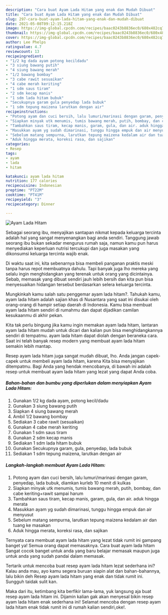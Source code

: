```yaml
---
description: "Cara buat Ayam Lada Hitam yang enak dan Mudah Dibuat"
title: "Cara buat Ayam Lada Hitam yang enak dan Mudah Dibuat"
slug: 297-cara-buat-ayam-lada-hitam-yang-enak-dan-mudah-dibuat
date: 2021-05-08T09:12:15.218Z
image: https://img-global.cpcdn.com/recipes/baac0243b8836ec0/680x482cq70/ayam-lada-hitam-foto-resep-utama.jpg
thumbnail: https://img-global.cpcdn.com/recipes/baac0243b8836ec0/680x482cq70/ayam-lada-hitam-foto-resep-utama.jpg
cover: https://img-global.cpcdn.com/recipes/baac0243b8836ec0/680x482cq70/ayam-lada-hitam-foto-resep-utama.jpg
author: Lee Phelps
ratingvalue: 4.7
reviewcount: 13
recipeingredient:
- "1/2 kg dada ayam potong kecildadu"
- "3 siung bawang putih"
- "4 siung bawang merah"
- "1/2 bawang bombay"
- "3 cabe rawit sesuaikan"
- "4 cabe merah keriting"
- "1 sdm saus tiram"
- "2 sdm kecap manis"
- "1 sdm lada hitam bubuk"
- "Secukupnya garam gula penyedap lada bubuk"
- "1 sdm tepung maizena larutkan dengan air"
recipeinstructions:
- "Potong ayam dan cuci bersih, lalu lumuri/marinasi dengan garam, penyedap, lada bubuk, diamkan kurleb 10 menit di kulkas"
- "Siapkan minyak utk menumis, tumis bawang merah, putih, bombay, dan cabe keriting+rawit sampai harum"
- "Tambahkan saus tiram, kecap manis, garam, gula, dan air. aduk hingga merata"
- "Masukkan ayam yg sudah dimarinasi, tunggu hingga empuk dan air menyusut"
- "Sebelum matang sempurna, larutkan tepung maizena kedalam air dan tuang ke masakan"
- "Aduk hingga merata, koreksi rasa, dan sajikan"
categories:
- Resep
tags:
- ayam
- lada
- hitam

katakunci: ayam lada hitam 
nutrition: 177 calories
recipecuisine: Indonesian
preptime: "PT22M"
cooktime: "PT41M"
recipeyield: "3"
recipecategory: Dinner

---
```



![Ayam Lada Hitam](https://img-global.cpcdn.com/recipes/baac0243b8836ec0/680x482cq70/ayam-lada-hitam-foto-resep-utama.jpg)

Sebagai seorang ibu, menyajikan santapan nikmat kepada keluarga tercinta adalah hal yang sangat menyenangkan bagi anda sendiri. Tanggung jawab seorang ibu bukan sekadar mengurus rumah saja, namun kamu pun harus menyediakan keperluan nutrisi tercukupi dan juga masakan yang dikonsumsi keluarga tercinta wajib enak.

Di waktu  saat ini, kita sebenarnya bisa membeli panganan praktis meski tanpa harus repot membuatnya dahulu. Tapi banyak juga lho mereka yang selalu ingin menghidangkan yang terenak untuk orang yang dicintainya. Sebab, memasak yang dibuat sendiri jauh lebih bersih dan kita pun bisa menyesuaikan hidangan tersebut berdasarkan selera keluarga tercinta. 



Mungkinkah kamu salah satu penggemar ayam lada hitam?. Tahukah kamu, ayam lada hitam adalah sajian khas di Nusantara yang saat ini disukai oleh orang-orang di hampir setiap daerah di Indonesia. Kamu bisa membuat ayam lada hitam sendiri di rumahmu dan dapat dijadikan camilan kesukaanmu di akhir pekan.

Kita tak perlu bingung jika kamu ingin memakan ayam lada hitam, lantaran ayam lada hitam mudah untuk dicari dan kalian pun bisa menghidangkannya sendiri di tempatmu. ayam lada hitam dapat diolah dengan beraneka cara. Saat ini telah banyak resep modern yang membuat ayam lada hitam semakin lebih mantap.

Resep ayam lada hitam juga sangat mudah dibuat, lho. Anda jangan capek-capek untuk membeli ayam lada hitam, karena Kita bisa menyajikan ditempatmu. Bagi Anda yang hendak mencobanya, di bawah ini adalah resep untuk membuat ayam lada hitam yang lezat yang dapat Anda coba.

<!--inarticleads1-->

##### Bahan-bahan dan bumbu yang diperlukan dalam menyiapkan Ayam Lada Hitam:

1. Gunakan 1/2 kg dada ayam, potong kecil/dadu
1. Gunakan 3 siung bawang putih
1. Siapkan 4 siung bawang merah
1. Ambil 1/2 bawang bombay
1. Sediakan 3 cabe rawit (sesuaikan)
1. Gunakan 4 cabe merah keriting
1. Gunakan 1 sdm saus tiram
1. Gunakan 2 sdm kecap manis
1. Sediakan 1 sdm lada hitam bubuk
1. Gunakan Secukupnya garam, gula, penyedap, lada bubuk
1. Sediakan 1 sdm tepung maizena, larutkan dengan air




<!--inarticleads2-->

##### Langkah-langkah membuat Ayam Lada Hitam:

1. Potong ayam dan cuci bersih, lalu lumuri/marinasi dengan garam, penyedap, lada bubuk, diamkan kurleb 10 menit di kulkas
1. Siapkan minyak utk menumis, tumis bawang merah, putih, bombay, dan cabe keriting+rawit sampai harum
1. Tambahkan saus tiram, kecap manis, garam, gula, dan air. aduk hingga merata
1. Masukkan ayam yg sudah dimarinasi, tunggu hingga empuk dan air menyusut
1. Sebelum matang sempurna, larutkan tepung maizena kedalam air dan tuang ke masakan
1. Aduk hingga merata, koreksi rasa, dan sajikan




Ternyata cara membuat ayam lada hitam yang lezat tidak rumit ini gampang banget ya! Semua orang dapat memasaknya. Cara buat ayam lada hitam Sangat cocok banget untuk anda yang baru belajar memasak maupun juga untuk anda yang sudah pandai dalam memasak.

Tertarik untuk mencoba buat resep ayam lada hitam lezat sederhana ini? Kalau anda mau, ayo kamu segera buruan siapin alat dan bahan-bahannya, lalu bikin deh Resep ayam lada hitam yang enak dan tidak rumit ini. Sungguh taidak sulit kan. 

Maka dari itu, ketimbang kita berfikir lama-lama, yuk langsung aja buat resep ayam lada hitam ini. Dijamin kalian gak akan menyesal bikin resep ayam lada hitam enak sederhana ini! Selamat mencoba dengan resep ayam lada hitam enak tidak rumit ini di rumah kalian sendiri,oke!.

